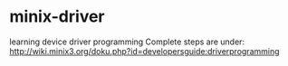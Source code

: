 # minix-driver
learning device driver programming
Complete steps are under: http://wiki.minix3.org/doku.php?id=developersguide:driverprogramming
